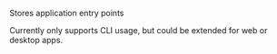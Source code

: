 Stores application entry points

Currently only supports CLI usage, but could be extended for web or desktop apps.